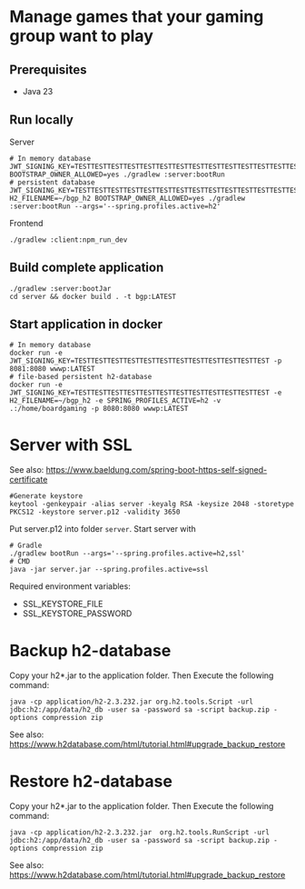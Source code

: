 # Manage games that your gaming group want to play

## Prerequisites

* Java 23

## Run locally

Server

```shell
# In memory database
JWT_SIGNING_KEY=TESTTESTTESTTESTTESTTESTTESTTESTTESTTESTTESTTESTTESTTEST BOOTSTRAP_OWNER_ALLOWED=yes ./gradlew :server:bootRun
# persistent database
JWT_SIGNING_KEY=TESTTESTTESTTESTTESTTESTTESTTESTTESTTESTTESTTESTTESTTEST H2_FILENAME=~/bgp_h2 BOOTSTRAP_OWNER_ALLOWED=yes ./gradlew :server:bootRun --args='--spring.profiles.active=h2'
```

Frontend

```shell
./gradlew :client:npm_run_dev
```

## Build complete application

```shell
./gradlew :server:bootJar
cd server && docker build . -t bgp:LATEST
```

## Start application in docker

```shell
# In memory database
docker run -e JWT_SIGNING_KEY=TESTTESTTESTTESTTESTTESTTESTTESTTESTTESTTESTTEST -p 8081:8080 wwwp:LATEST
# file-based persistent h2-database
docker run -e JWT_SIGNING_KEY=TESTTESTTESTTESTTESTTESTTESTTESTTESTTESTTESTTEST -e H2_FILENAME=~/bgp_h2 -e SPRING_PROFILES_ACTIVE=h2 -v .:/home/boardgaming -p 8080:8080 wwwp:LATEST
```

# Server with SSL

See also: https://www.baeldung.com/spring-boot-https-self-signed-certificate

```shell
#Generate keystore
keytool -genkeypair -alias server -keyalg RSA -keysize 2048 -storetype PKCS12 -keystore server.p12 -validity 3650
```

Put server.p12 into folder `server`.
Start server with

```shell
# Gradle
./gradlew bootRun --args='--spring.profiles.active=h2,ssl'
# CMD
java -jar server.jar --spring.profiles.active=ssl
```

Required environment variables:

- SSL_KEYSTORE_FILE
- SSL_KEYSTORE_PASSWORD

# Backup h2-database

Copy your h2*.jar to the application folder.
Then Execute the following command:

```shell
java -cp application/h2-2.3.232.jar org.h2.tools.Script -url jdbc:h2:/app/data/h2_db -user sa -password sa -script backup.zip -options compression zip
```

See also: https://www.h2database.com/html/tutorial.html#upgrade_backup_restore

# Restore h2-database

Copy your h2*.jar to the application folder.
Then Execute the following command:

```shell
java -cp application/h2-2.3.232.jar  org.h2.tools.RunScript -url jdbc:h2:/app/data/h2_db -user sa -password sa -script backup.zip -options compression zip
```

See also: https://www.h2database.com/html/tutorial.html#upgrade_backup_restore

